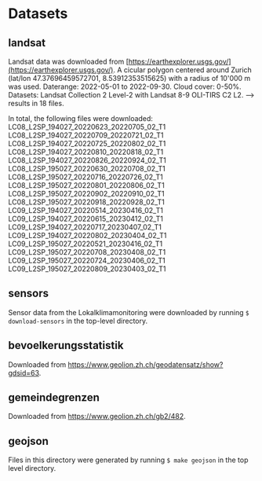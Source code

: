 # Datasets

## landsat
Landsat data was downloaded from [https://earthexplorer.usgs.gov/](https://earthexplorer.usgs.gov/). A cicular polygon centered around Zurich (lat/lon 47.37696459572701, 8.53912353515625) with a radius of 10'000 m was used. Daterange: 2022-05-01 to 2022-09-30. Cloud cover: 0-50%. Datasets: Landsat Collection 2 Level-2 with Landsat 8-9 OLI-TIRS C2 L2. --> results in 18 files.

In total, the following files were downloaded:
LC08_L2SP_194027_20220623_20220705_02_T1
LC08_L2SP_194027_20220709_20220721_02_T1
LC08_L2SP_194027_20220725_20220802_02_T1
LC08_L2SP_194027_20220810_20220818_02_T1
LC08_L2SP_194027_20220826_20220924_02_T1
LC08_L2SP_195027_20220630_20220708_02_T1
LC08_L2SP_195027_20220716_20220726_02_T1
LC08_L2SP_195027_20220801_20220806_02_T1
LC08_L2SP_195027_20220902_20220910_02_T1
LC08_L2SP_195027_20220918_20220928_02_T1
LC09_L2SP_194027_20220514_20230416_02_T1
LC09_L2SP_194027_20220615_20230412_02_T1
LC09_L2SP_194027_20220717_20230407_02_T1
LC09_L2SP_194027_20220802_20230404_02_T1
LC09_L2SP_195027_20220521_20230416_02_T1
LC09_L2SP_195027_20220708_20230408_02_T1
LC09_L2SP_195027_20220724_20230406_02_T1
LC09_L2SP_195027_20220809_20230403_02_T1


## sensors
Sensor data from the Lokalklimamonitoring were downloaded by running `$ download-sensors` in the top-level directory.

## bevoelkerungsstatistik
Downloaded from https://www.geolion.zh.ch/geodatensatz/show?gdsid=63.

## gemeindegrenzen
Downloaded from https://www.geolion.zh.ch/gb2/482.

## geojson
Files in this directory were generated by running `$ make geojson` in the top level directory.
